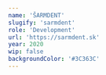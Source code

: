 ```yaml
---
name: 'ŠARMDENT'
slugify: 'sarmdent'
role: 'Development'
url: 'https://sarmdent.sk'
year: 2020
wip: false
backgroundColor: '#3C363C'
---
```

